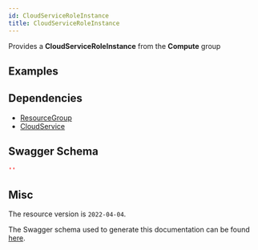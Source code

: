 ```yaml
---
id: CloudServiceRoleInstance
title: CloudServiceRoleInstance
---
```

Provides a **CloudServiceRoleInstance** from the **Compute** group
## Examples
## Dependencies
- [ResourceGroup](../Resources/ResourceGroup.md)
- [CloudService](../Compute/CloudService.md)
## Swagger Schema
```json
''
```
## Misc
The resource version is `2022-04-04`.

The Swagger schema used to generate this documentation can be found [here](https://github.com/Azure/azure-rest-api-specs/tree/main/specification/compute/resource-manager/Microsoft.Compute/CloudserviceRP/stable/2022-04-04/cloudService.json).
